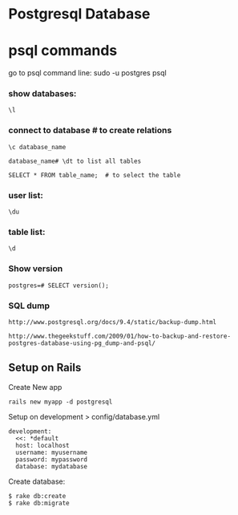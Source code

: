 # Postgresql Database

psql commands
=============

go to psql command line:
	sudo -u postgres psql

### show databases:
	\l

### connect to database # to create relations
	
	\c database_name

	database_name# \dt to list all tables
	
	SELECT * FROM table_name;  # to select the table 

### user list:
    
    \du
    
### table list:
    
    \d

### Show version

	postgres=# SELECT version();

### SQL dump

	http://www.postgresql.org/docs/9.4/static/backup-dump.html	   
	
	http://www.thegeekstuff.com/2009/01/how-to-backup-and-restore-postgres-database-using-pg_dump-and-psql/



## Setup on Rails

Create New app

	rails new myapp -d postgresql

Setup on development > config/database.yml

	development:
	  <<: *default
	  host: localhost
	  username: myusername
	  password: mypassword
	  database: mydatabase

Create database:

	$ rake db:create
	$ rake db:migrate
